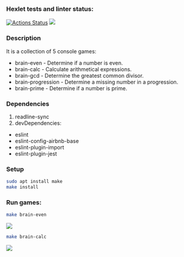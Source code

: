 ### Hexlet tests and linter status:
[![Actions Status](https://github.com/Auqpiro/frontend-project-44/workflows/hexlet-check/badge.svg)](https://github.com/Auqpiro/frontend-project-44/actions)
<a href="https://codeclimate.com/github/Auqpiro/frontend-project-44/maintainability"><img src="https://api.codeclimate.com/v1/badges/a238824e0fbd2e286232/maintainability" /></a>

### Description
It is a collection of 5 console games:
- brain-even - Determine if a number is even.
- brain-calc - Calculate arithmetical expressions.
- brain-gcd - Determine the greatest common divisor.
- brain-progression - Determine a missing number in a progression.
- brain-prime - Determine if a number is prime.

### Dependencies
1. readline-sync
2. devDependencies:
- eslint
- eslint-config-airbnb-base
- eslint-plugin-import
- eslint-plugin-jest

### Setup
```bash
sudo apt install make
make install
```

### Run games:
```bash
make brain-even
```
<a href="https://asciinema.org/a/RmvVyrpMCFnb2va5kYKeM2nDj" target="_blank"><img src="https://asciinema.org/a/RmvVyrpMCFnb2va5kYKeM2nDj.svg" /></a>
```bash
make brain-calc
```
<a href="https://asciinema.org/a/gHmHwp9S7RIU0bYBvYDXaETPw" target="_blank"><img src="https://asciinema.org/a/gHmHwp9S7RIU0bYBvYDXaETPw.svg" /></a>